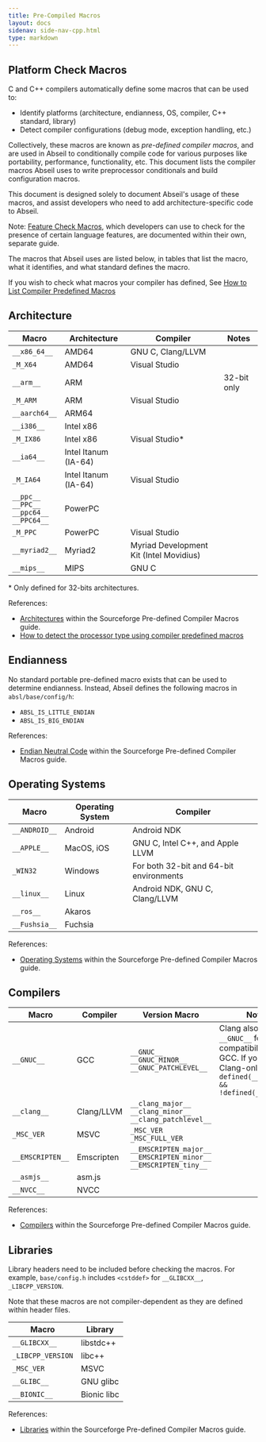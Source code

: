 ```yaml
---
title: Pre-Compiled Macros
layout: docs
sidenav: side-nav-cpp.html
type: markdown
---
```


## Platform Check Macros

C and C++ compilers automatically define some macros that can be used to:

 * Identify platforms (architecture, endianness, OS, compiler,
   C++ standard, library)
 * Detect compiler configurations (debug mode, exception handling, etc.)

Collectively, these macros are known as *pre-defined compiler macros*,
and are used in Abseil to conditionally compile code for
various purposes like portability, performance, functionality, etc. This
document lists the compiler macros Abseil uses to write preprocessor
conditionals and build configuration macros.

This document is designed solely to document Abseil's usage of these
macros, and assist developers who need to add architecture-specific
code to Abseil.

Note: [Feature Check Macros](feature_checks), which developers can use to
check for the presence of certain language features, are documented within
their own, separate guide.

The macros that Abseil uses are listed below, in tables that list the
macro, what it identifies, and what standard defines the macro.

<p class="note">If you wish to check what macros your compiler has defined,
See
<a href="http://nadeausoftware.com/articles/2011/12/c_c_tip_how_list_compiler_predefined_macros" target="_blank">
How to List Compiler Predefined Macros</a></p>

## Architecture

|**Macro**|**Architecture**|**Compiler**|**Notes**|
|------------|----------|---------------|--------|
|`__x86_64__`|AMD64|GNU C, Clang/LLVM||
|`_M_X64`|AMD64|Visual Studio||
|`__arm__`|ARM||32-bit only|
|`_M_ARM`|ARM|Visual Studio||
|`__aarch64__`|ARM64|||
|`__i386__`|Intel x86|||
|`_M_IX86`|Intel x86|Visual Studio\*||
|`__ia64__`|Intel Itanum (IA-64)|||
|`_M_IA64`|Intel Itanum (IA-64)|Visual Studio||
|`__ppc__`<br/>`__PPC__`<br/>`__ppc64__`<br/>`__PPC64__`|PowerPC|||
|`_M_PPC`|PowerPC|Visual Studio||
|`__myriad2__`|Myriad2|Myriad Development Kit (Intel Movidius)||
|`__mips__`|MIPS|GNU C||

\* Only defined for 32-bits architectures.

References:

* [Architectures](https://sourceforge.net/p/predef/wiki/Architectures/)
  within the Sourceforge Pre-defined Compiler Macros guide.
* [How to detect the processor type using compiler predefined macros](http://nadeausoftware.com/articles/2012/02/c_c_tip_how_detect_processor_type_using_compiler_predefined_macros)

## Endianness

No standard portable pre-defined macro exists that can be used to
determine endianness. Instead, Abseil defines the following macros in
`absl/base/config/h`:

* `ABSL_IS_LITTLE_ENDIAN`
* `ABSL_IS_BIG_ENDIAN`

References:

* [Endian Neutral Code](https://sourceforge.net/p/predef/wiki/Endianness/)
  within the Sourceforge Pre-defined Compiler Macros guide.

## Operating Systems

|**Macro**|**Operating System**|**Compiler**|
|------------|----------|----------|
|`__ANDROID__`|Android|Android NDK|
|`__APPLE__`|MacOS, iOS|GNU C, Intel C++, and Apple LLVM|
|`_WIN32`|Windows|For both 32-bit and 64-bit environments|
|`__linux__`|Linux|Android NDK, GNU C, Clang/LLVM|
|`__ros__`|Akaros||
|`__Fushsia__`|Fuchsia||

References:

* [Operating Systems](https://sourceforge.net/p/predef/wiki/OperatingSystems/)
  within the Sourceforge Pre-defined Compiler Macros guide.

## Compilers

|**Macro**|**Compiler**|**Version Macro**|**Notes**|
|------------|----------|--------|---------|
|`__GNUC__`|GCC|`__GNUC__`<br/>`__GNUC_MINOR__`<br/>`__GNUC_PATCHLEVEL__`|Clang also defines `__GNUC__` for compatibility with GCC. If you want Clang-only, write `defined(__GNUC__) && !defined(__clang__)`|
|`__clang__`|Clang/LLVM|`__clang_major__`<br/>`__clang_minor__`<br/>`__clang_patchlevel__`||
|`_MSC_VER`|MSVC|`_MSC_VER`<br/>`_MSC_FULL_VER` ||
|`__EMSCRIPTEN__`|Emscripten|`__EMSCRIPTEN_major__`<br/>`__EMSCRIPTEN_minor__`<br/>`__EMSCRIPTEN_tiny__`||
|`__asmjs__`|asm.js|||
|`__NVCC__`|NVCC|||

References:

* [Compilers](https://sourceforge.net/p/predef/wiki/Compilers/)
  within the Sourceforge Pre-defined Compiler Macros guide.

## Libraries

Library headers need to be included before checking the macros. For example,
`base/config.h` includes `<cstddef>` for `__GLIBCXX__`, `_LIBCPP_VERSION`.

Note that these macros are not compiler-dependent as they are defined within
header files.

|**Macro**|**Library**|
|------------|----------|
|`__GLIBCXX__`|libstdc++|
|`_LIBCPP_VERSION`|libc++|
|`_MSC_VER`|MSVC|
|`__GLIBC__`|GNU glibc|
|`__BIONIC__`|Bionic libc|

References:

* [Libraries](https://sourceforge.net/p/predef/wiki/Libraries/)
  within the Sourceforge Pre-defined Compiler Macros guide.
